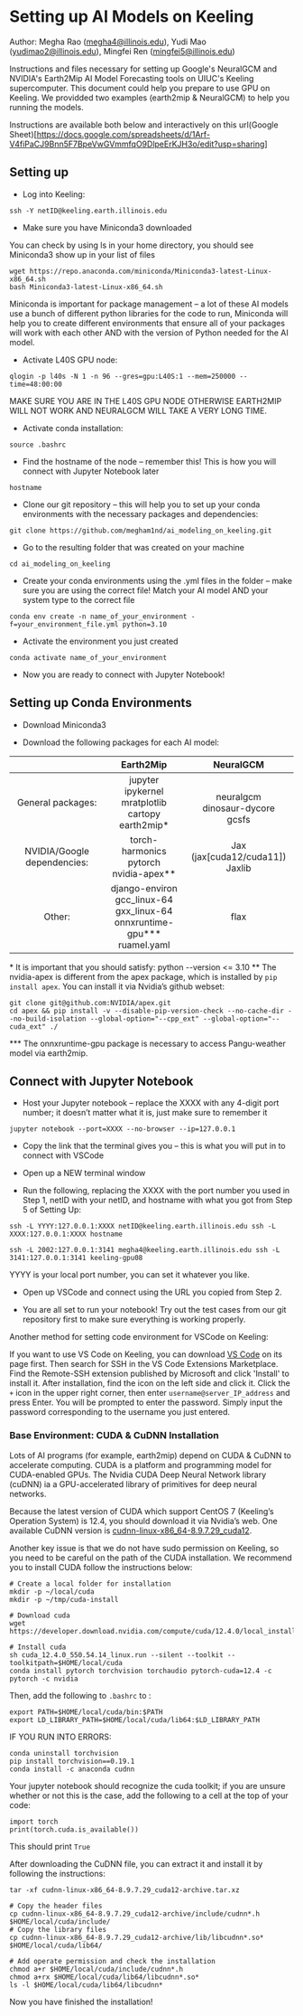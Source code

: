 # Setting up AI Models on Keeling

Author: Megha Rao (megha4@illinois.edu), Yudi Mao (yudimao2@illinois.edu), Mingfei Ren (mingfei5@illinois.edu)

Instructions and files necessary for setting up Google's NeuralGCM and NVIDIA's Earth2Mip AI Model Forecasting tools on UIUC's Keeling supercomputer. This document could help you prepare to use GPU on Keeling. We providded two examples (earth2mip & NeuralGCM) to help you running the models. 

Instructions are available both below and interactively on this url(Google Sheet)[https://docs.google.com/spreadsheets/d/1Arf-V4fiPaCJ9Bnn5F7BpeVwGVmmfqO9DlpeErKJH3o/edit?usp=sharing]

## Setting up
- Log into Keeling:
```
ssh -Y netID@keeling.earth.illinois.edu
```
- Make sure you have Miniconda3 downloaded

You can check by using ls in your home directory, you should see Miniconda3 show up in your list of files

```
wget https://repo.anaconda.com/miniconda/Miniconda3-latest-Linux-x86_64.sh
bash Miniconda3-latest-Linux-x86_64.sh
```
Miniconda is important for package management – a lot of these AI models use a bunch of different python libraries for the code to run, Miniconda will help you to create different environments that ensure all of your packages will work with each other AND with the version of Python needed for the AI model.

- Activate L40S GPU node:

```
qlogin -p l40s -N 1 -n 96 --gres=gpu:L40S:1 --mem=250000 --time=48:00:00
```
MAKE SURE YOU ARE IN THE L40S GPU NODE OTHERWISE EARTH2MIP WILL NOT WORK AND NEURALGCM WILL TAKE A VERY LONG TIME.

- Activate conda installation:

```
source .bashrc
```
- Find the hostname of the node – remember this! This is how you will connect with Jupyter Notebook later

```
hostname
```
- Clone our git repository – this will help you to set up your conda environments with the necessary packages and dependencies:

```
git clone https://github.com/megham1nd/ai_modeling_on_keeling.git
```
- Go to the resulting folder that was created on your machine

```
cd ai_modeling_on_keeling
```
- Create your conda environments using the .yml files in the folder – make sure you are using the correct file! Match your AI model AND your system type to the correct file

```
conda env create -n name_of_your_environment -f=your_environment_file.yml python=3.10
```

- Activate the environment you just created

```
conda activate name_of_your_environment
```

- Now you are ready to connect with Jupyter Notebook!

## Setting up Conda Environments

- Download Miniconda3

- Download the following packages for each AI model:


||Earth2Mip|NeuralGCM|
|:------:|:------:|:---------:|
|General packages:|jupyter <br>ipykernel <br>mratplotlib <br>cartopy <br>earth2mip* |<br>neuralgcm <br>dinosaur-dycore <br>gcsfs |
|NVIDIA/Google dependencies:|torch-harmonics<br>pytorch<br>nvidia-apex**|Jax (jax[cuda12/cuda11])<br>Jaxlib|
|Other:|django-environ <br>gcc_linux-64 <br>gxx_linux-64 <br>onnxruntime-gpu*** <br>ruamel.yaml|flax|

\* It is important that you should satisfy: python --version <= 3.10
\** The nvidia-apex is different from the apex package, which is installed by `pip install apex`. You can install it via Nvidia’s github webset:
```
git clone git@github.com:NVIDIA/apex.git
cd apex && pip install -v --disable-pip-version-check --no-cache-dir --no-build-isolation --global-option="--cpp_ext" --global-option="--cuda_ext" ./
```

\*** The onnxruntime-gpu package is necessary to access Pangu-weather model via earth2mip.


## Connect with Jupyter Notebook

- Host your Jupyter notebook – replace the XXXX with any 4-digit port number; it doesn’t matter what it is, just make sure to remember it
 ```
 jupyter notebook --port=XXXX --no-browser --ip=127.0.0.1
 ```
- Copy the link that the terminal gives you – this is what you will put in to connect with VSCode

- Open up a NEW terminal window

- Run the following, replacing the XXXX with the port number you used in Step 1, netID with your netID, and hostname with what you got from Step 5 of Setting Up:
```
ssh -L YYYY:127.0.0.1:XXXX netID@keeling.earth.illinois.edu ssh -L XXXX:127.0.0.1:XXXX hostname
```
```
ssh -L 2002:127.0.0.1:3141 megha4@keeling.earth.illinois.edu ssh -L 3141:127.0.0.1:3141 keeling-gpu08
```
YYYY is your local port number, you can set it whatever you like.

- Open up VSCode and connect using the URL you copied from Step 2.

- You are all set to run your notebook! Try out the test cases from our git repository first to make sure everything is working properly.

Another method for setting code environment for VSCode on Keeling:

If you want to use VS Code on Keeling, you can download [VS Code](https://www.google.com/url?sa=t&source=web&rct=j&opi=89978449&url=https://code.visualstudio.com/&ved=2ahUKEwiUyZWKjKKIAxUx4MkDHc7yKgwQFnoECAgQAQ&usg=AOvVaw15O90sm1ios8AUpw56hCml) on its page first. Then search for SSH in the VS Code Extensions Marketplace. Find the Remote-SSH extension published by Microsoft and click 'Install' to install it. After installation, find the icon on the left side and click it. Click the `+` icon in the upper right corner, then enter `username@server_IP_address` and press Enter. You will be prompted to enter the password. Simply input the password corresponding to the username you just entered.


### Base Environment: CUDA & CuDNN Installation

 Lots of AI programs (for example, earth2mip) depend on CUDA & CuDNN to accelerate computing. CUDA is a platform and programming model for CUDA-enabled GPUs. The Nvidia CUDA Deep Neural Network library (cuDNN) ia a GPU-accelerated library of primitives for deep neural networks.

 Because the latest version of CUDA which support CentOS 7 (Keeling’s Operation System) is 12.4, you should download it via Nvidia’s web. One available CuDNN version is [cudnn-linux-x86_64-8.9.7.29_cuda12](https://developer.nvidia.com/cuda-12-4-0-download-archive). 

 Another key issue is that we do not have sudo permission on Keeling, so you need to be careful on the path of the CUDA installation. We recommend you to install CUDA follow the instructions below:

 ```
# Create a local folder for installation
mkdir -p ~/local/cuda
mkdir -p ~/tmp/cuda-install

# Download cuda
wget https://developer.download.nvidia.com/compute/cuda/12.4.0/local_installers/cuda_12.4.0_550.54.14_linux.run

# Install cuda
sh cuda_12.4.0_550.54.14_linux.run --silent --toolkit --toolkitpath=$HOME/local/cuda
conda install pytorch torchvision torchaudio pytorch-cuda=12.4 -c pytorch -c nvidia
 ```

Then, add the following to `.bashrc` to :

```
export PATH=$HOME/local/cuda/bin:$PATH
export LD_LIBRARY_PATH=$HOME/local/cuda/lib64:$LD_LIBRARY_PATH
```

IF YOU RUN INTO ERRORS:
```
conda uninstall torchvision
pip install torchvision==0.19.1
conda install -c anaconda cudnn
```
Your jupyter notebook should recognize the cuda toolkit; if you are unsure whether or not this is the case, add the following to a cell at the top of your code:
```
import torch
print(torch.cuda.is_available())
```
This should print `True`

After downloading the CuDNN file, you can extract it and install it by following the instructions:

```
tar -xf cudnn-linux-x86_64-8.9.7.29_cuda12-archive.tar.xz
```
```
# Copy the header files
cp cudnn-linux-x86_64-8.9.7.29_cuda12-archive/include/cudnn*.h $HOME/local/cuda/include/
# Copy the library files
cp cudnn-linux-x86_64-8.9.7.29_cuda12-archive/lib/libcudnn*.so* $HOME/local/cuda/lib64/
```
```
# Add operate permission and check the installation
chmod a+r $HOME/local/cuda/include/cudnn*.h
chmod a+rx $HOME/local/cuda/lib64/libcudnn*.so*
ls -l $HOME/local/cuda/lib64/libcudnn*
```
Now you have finished the installation!
